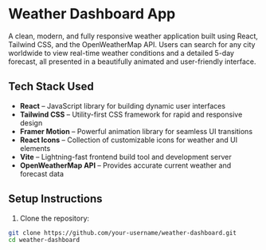 # Weather Dashboard App

A clean, modern, and fully responsive weather application built using React, Tailwind CSS, and the OpenWeatherMap API. Users can search for any city worldwide to view real-time weather conditions and a detailed 5-day forecast, all presented in a beautifully animated and user-friendly interface.

## Tech Stack Used

- **React** – JavaScript library for building dynamic user interfaces  
- **Tailwind CSS** – Utility-first CSS framework for rapid and responsive design  
- **Framer Motion** – Powerful animation library for seamless UI transitions  
- **React Icons** – Collection of customizable icons for weather and UI elements  
- **Vite** – Lightning-fast frontend build tool and development server  
- **OpenWeatherMap API** – Provides accurate current weather and forecast data  

## Setup Instructions

1. Clone the repository:
```bash
git clone https://github.com/your-username/weather-dashboard.git
cd weather-dashboard
